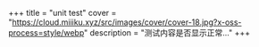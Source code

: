 +++
title = "unit test"
cover = "https://cloud.miiiku.xyz/src/images/cover/cover-18.jpg?x-oss-process=style/webp"
description = "测试内容是否显示正常..."
+++